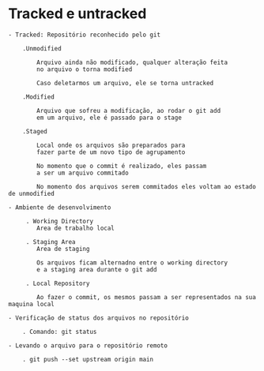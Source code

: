 # Tracked e untracked

    - Tracked: Repositório reconhecido pelo git
        
        .Unmodified

            Arquivo ainda não modificado, qualquer alteração feita
            no arquivo o torna modified

            Caso deletarmos um arquivo, ele se torna untracked

        .Modified

            Arquivo que sofreu a modificação, ao rodar o git add 
            em um arquivo, ele é passado para o stage

        .Staged

            Local onde os arquivos são preparados para 
            fazer parte de um novo tipo de agrupamento

            No momento que o commit é realizado, eles passam
            a ser um arquivo commitado

            No momento dos arquivos serem commitados eles voltam ao estado de unmodified

    - Ambiente de desenvolvimento

         . Working Directory
            Area de trabalho local 

         . Staging Area
            Area de staging 

            Os arquivos ficam alternadno entre o working directory
            e a staging area durante o git add

         . Local Repository

            Ao fazer o commit, os mesmos passam a ser representados na sua maquina local
    
    - Verificação de status dos arquivos no repositório

        . Comando: git status

    - Levando o arquivo para o repositório remoto

        . git push --set upstream origin main
